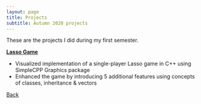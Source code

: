 ```yaml
---
layout: page
title: Projects
subtitle: Autumn 2020 projects
---
```


These are the projects I did during my first semester.

[**Lasso Game**](./lasso-game/)
- Visualized implementation of a single-player Lasso game in C++ using SimpleCPP Graphics package
- Enhanced the game by introducing 5 additional features using concepts of classes, inheritance & vectors

[Back](..)